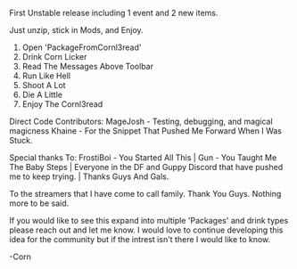 First Unstable release including 1 event and 2 new items. 

Just unzip, stick in Mods, and Enjoy.

1) Open 'PackageFromCornl3read'
2) Drink Corn Licker
3) Read The Messages Above Toolbar
4) Run Like Hell
5) Shoot A Lot
6) Die A Little
7) Enjoy The Cornl3read

Direct Code Contributors:
MageJosh - Testing, debugging, and magical magicness
Khaine - For the Snippet That Pushed Me Forward When I Was Stuck.

Special thanks To:
FrostiBoi - You Started All This | 
Gun - You Taught Me The Baby Steps | 
Everyone in the DF and Guppy Discord that have pushed me to keep trying. | 
Thanks Guys And Gals. 

To the streamers that I have come to call family. 
Thank You Guys. Nothing more to be said. 

If you would like to see this expand into multiple 'Packages' and drink types please reach out and let me know. 
I would love to continue developing this idea for the community but if the intrest isn't there I would like to know. 

-Corn
